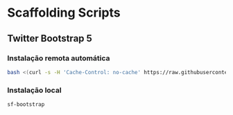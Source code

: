 # Scaffolding Scripts

## Twitter Bootstrap 5

### Instalação remota automática

```bash
bash <(curl -s -H 'Cache-Control: no-cache' https://raw.githubusercontent.com/sistematico/sf-scripts/main/bootstrap/sf-bootstrap)
```

### Instalação local

```bash
sf-bootstrap
```